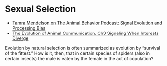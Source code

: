 # Sexual Selection


- [Tamra Mendelson on The Animal Behavior Podcast: Signal Evolution and Processing Bias](https://theanimalbehaviorpodcast.buzzsprout.com/1540180/10615918-s2e2-tamra-mendelson-on-signal-evolution-and-processing-bias)
- [The Evolution of Animal Communication: Ch3 Signaling When Interests Diverge](https://www.jstor.org/stable/pdf/j.ctt7s9pr.7.pdf?refreqid=excelsior%3A216a95f1f8983fe112d617ce52c0fc64&ab_segments=&origin=&acceptTC=1)

Evolution by natural selection is often summarized as evolution by “survival of the
fittest.” How is it, then, that in certain species of spiders (also in certain insects) the
male is eaten by the female in the act of copulation? 

	